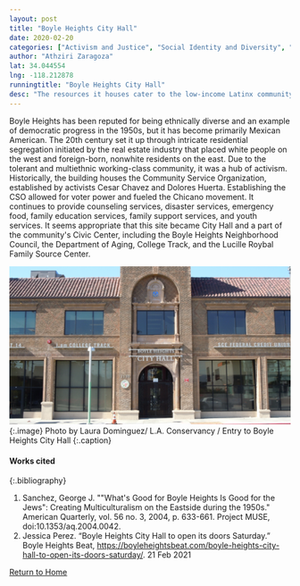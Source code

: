 ```yaml
---
layout: post
title: "Boyle Heights City Hall"
date: 2020-02-20
categories: ["Activism and Justice", "Social Identity and Diversity", "Urban Planning and Policy"]
author: "Athziri Zaragoza"
lat: 34.044554 
lng: -118.212878
runningtitle: "Boyle Heights City Hall"
desc: "The resources it houses cater to the low-income Latinx community that resides there, and its establishment testifies their level of social demand and impact."
---
```

Boyle Heights has been reputed for being ethnically diverse and an example of democratic progress in the 1950s, but it has become primarily Mexican American. The 20th century set it up through intricate residential segregation initiated by the real estate industry that placed white people on the west and foreign-born, nonwhite residents on the east. Due to the tolerant and multiethnic working-class community, it was a hub of activism. Historically, the building houses the Community Service Organization, established by activists Cesar Chavez and Dolores Huerta. Establishing the CSO allowed for voter power and fueled the Chicano movement. It continues to provide counseling services, disaster services, emergency food, family education services, family support services, and youth services. It seems appropriate that this site became City Hall and a part of the community's Civic Center, including the Boyle Heights Neighborhood Council, the Department of Aging, College Track, and the Lucille Roybal Family Source Center.

![Boyle Heights City Hall](images/BoyleHeightsCityHall_Pin1_image1.jpg)
   {:.image}
Photo by Laura Dominguez/ L.A. Conservancy / Entry to Boyle Heights City Hall
   {:.caption} 

#### Works cited

{:.bibliography}
1. Sanchez, George J. ""What's Good for Boyle Heights Is Good for the Jews": Creating Multiculturalism on the Eastside during the 1950s." American Quarterly, vol. 56 no. 3, 2004, p. 633-661. Project MUSE, doi:10.1353/aq.2004.0042.
2. Jessica Perez. “Boyle Heights City Hall to open its doors Saturday.” Boyle Heights Beat, https://boyleheightsbeat.com/boyle-heights-city-hall-to-open-its-doors-saturday/. 21 Feb 2021

[Return to Home](https://uclachicanxstudies.github.io/BarrioSuburbanisms/)
